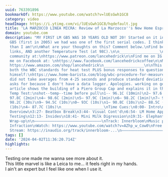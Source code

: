 ```yaml
---
uuid: 763391896
bookmarkOf: https://www.youtube.com/watch?v=lUEsGwh1GC8
category: video
headImage: https://i.ytimg.com/vi/lUEsGwh1GC8/hqdefault.jpg
title: 'LA MARZOCCO LINEA MICRA: Review of La Marzocco''s New Home Espresso Machine!'
domain: youtube.com
description: "MY FIRST LM GB5 WAS 10 YEARS OLD NOT 20! Started on it in 2015 and the
  GB5 (first in 2005) we had was one of the first serial codes. I think I'm older
  than I am!\n\nWhat are your thoughts on this? Comment below.\nFind below time cues,
  links, AND another Temperature Test (at 98C).\n\n__________________\nJoin my Patreon
  community at:\nhttps://www.patreon.com/lancehedrick\n\nFind me on IG at:\nhttps://www.instagram.com/lancehedrick\n\nFind
  me on Facebook at: \nhttps://www.facebook.com/lancehedrickcoffee\n\nMy storefront:
  https://www.amazon.com/shop/lancehedrick\n__________________\n\nThis article has
  both the WBC standards for heat test PLUS bonus responses to questions by Greg Scace
  himself:\nhttps://www.home-barista.com/blog/wbc-procedure-for-measurement-brewing-water-temperature-t516.html\n*I
  did not take averages from 4-25 seconds and produce standard deviation as protocol
  asks for because I don't have a data logger. Apologies. working on getting one!\n\nThis
  article shows the building of a Piero Group Cap and explains it in the thread:\nhttps://www.home-barista.com/repairs/about-la-marzocco-piero-group-cap-t65043.html\n\n\n98C
  Temp Test:\nshot--temp--time before pull\n1-- 96.1C (10min)\n2— 97.6 C (5min)\n3—
  97.8C (2min)\n4— 98.6C (2min)\n5— 97.9C (1min)\n6— 98.2C (1min)\n7— 97.1C (30s)\n8—
  98.2C (30s)\n9— 94.5C (10s)\n0— 93C (10s)\n1— 90.8C (10s)\n2— 88.5C (10s)\n3— 87.7C
  (10s)\n4— 87.7C (10s)\n___________________\nTime Cues:\n0:00- Intro\n1:42- Visual
  Overview\n3:27- Beatbox Break\n3:44- Visual Cont'd\n6:54- LM Home App\n9:54- Temperature
  Testing\n12:13- Insides\n18:41- Mini Milk Digression\n19:31- Elephant in the Room\n22:04-
  Wrap-up\n\n––––––––––––––––––––––––––––––\nTrack: Innerbloom\nMusic provided by
  Infraction\nWatch: https://www.youtube.com/watch?v=AZhp_w_Cow0\nFree Download /
  Stream: https://inaudio.org/track/innerbloom-...\n––––––––––––––––––––––––––––––"
tags: []
date: '2024-04-02T11:36:20.714Z'
highlights: 
---
```


Testing one made me wanna see more about it.  
 This little marvel is like a Leica to me... it feels right in my hands.   
I ain't an expert but I feel like one when I use it.

